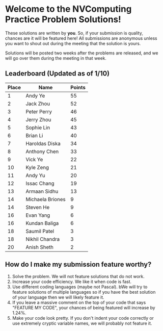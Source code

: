 # Welcome to the NVComputing Practice Problem Solutions!
These solutions are written by **you**. So, if your submission is quality, chances are it will be featured here! All submissions are anonymous unless you want to
shout out during the meeting that the solution is yours.

Solutions will be posted two weeks after the problems are released, and we will go over them during the meeting in that week.

## Leaderboard (Updated as of 1/10)
| Place | Name | Points |
| ----------- | ----------- | ----------- |
| 1 | Andy Ye | 55 | 
| 2 | Jack Zhou | 52 | 
| 3 | Peter Perry | 46 | 
| 4 | Jerry Zhou | 45 | 
| 5 | Sophie Lin | 43 | 
| 6 | Brian Li | 40 | 
| 7 | Haroldas Diska | 34 | 
| 8 | Anthony Chen | 33 | 
| 9 | Vick Ye | 22 | 
| 10 | Kyle Zeng | 21 | 
| 11 | Andy Yu | 20 | 
| 12 | Issac Chang | 19 | 
| 13 | Armaan Sidhu | 13 | 
| 14 | Michaela Briones | 9 | 
| 14 | Steven He | 9 | 
| 16 | Evan Yang | 6 | 
| 16 | Kundan Baliga | 6 | 
| 18 | Saumil Patel | 3 | 
| 18 | Nikhil Chandra | 3 | 
| 20 | Anish Sheth | 2 | 



## How do I make my submission feature worthy?
1. Solve the problem. We will not feature solutions that do not work.
2. Increase your code efficiency. We like it when code is fast.
3. Use different coding languages (maybe not Pascal). bWe will try to feature solutions of multiple languages so if you have the best solution of your language
then we will likely feature it.
4. If you leave a massive comment on the top of your code that says "FEATURE MY CODE", your chances of being featured will increase by 1.24%.
5. Make your code look pretty. If you don't indent your code correctly or use extremely cryptic variable names, we will probably not feature it.
